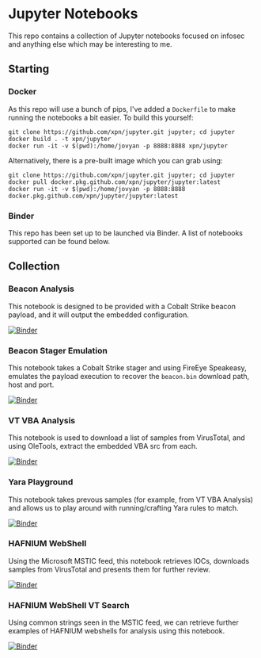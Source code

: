 # Jupyter Notebooks

This repo contains a collection of Jupyter notebooks focused on infosec and anything else which may be interesting to me.

## Starting

### Docker

As this repo will use a bunch of pips, I've added a `Dockerfile` to make running the notebooks a bit easier. To build this yourself:

```
git clone https://github.com/xpn/jupyter.git jupyter; cd jupyter
docker build . -t xpn/jupyter
docker run -it -v $(pwd):/home/jovyan -p 8888:8888 xpn/jupyter
```

Alternatively, there is a pre-built image which you can grab using:

```
git clone https://github.com/xpn/jupyter.git jupyter; cd jupyter
docker pull docker.pkg.github.com/xpn/jupyter/jupyter:latest
docker run -it -v $(pwd):/home/jovyan -p 8888:8888 docker.pkg.github.com/xpn/jupyter/jupyter:latest
```

### Binder

This repo has been set up to be launched via Binder. A list of notebooks supported can be found below.

## Collection

### Beacon Analysis

This notebook is designed to be provided with a Cobalt Strike beacon payload, and it will output the embedded configuration.

[![Binder](https://mybinder.org/badge_logo.svg)](https://mybinder.org/v2/gh/xpn/jupyter/HEAD?filepath=notebooks%2Fbeacon_analysis.ipynb)

### Beacon Stager Emulation

This notebook takes a Cobalt Strike stager and using FireEye Speakeasy, emulates the payload execution to recover the `beacon.bin` download path, host and port.

[![Binder](https://mybinder.org/badge_logo.svg)](https://mybinder.org/v2/gh/xpn/jupyter/HEAD?filepath=notebooks%2Fbeacon_stager_analysis.ipynb)

### VT VBA Analysis

This notebook is used to download a list of samples from VirusTotal, and using OleTools, extract the embedded VBA src from each.

[![Binder](https://mybinder.org/badge_logo.svg)](https://mybinder.org/v2/gh/xpn/jupyter/HEAD?filepath=notebooks%2Fvirustotal_vba_analysis.ipynb)

### Yara Playground

This notebook takes prevous samples (for example, from VT VBA Analysis) and allows us to play around with running/crafting Yara rules to match.

[![Binder](https://mybinder.org/badge_logo.svg)](https://mybinder.org/v2/gh/xpn/jupyter/HEAD?filepath=notebooks%2Fyara_playground.ipynb)

### HAFNIUM WebShell

Using the Microsoft MSTIC feed, this notebook retrieves IOCs, downloads samples from VirusTotal and presents them for further review.

[![Binder](https://mybinder.org/badge_logo.svg)](https://mybinder.org/v2/gh/xpn/jupyter/HEAD?filepath=notebooks%2FHAFNIUM_WebShells.ipynb)

### HAFNIUM WebShell VT Search

Using common strings seen in the MSTIC feed, we can retrieve further examples of HAFNIUM webshells for analysis using this notebook.

[![Binder](https://mybinder.org/badge_logo.svg)](https://mybinder.org/v2/gh/xpn/jupyter/HEAD?filepath=notebooks%2FHAFNIUM_WebShells_VT_Search.ipynb)